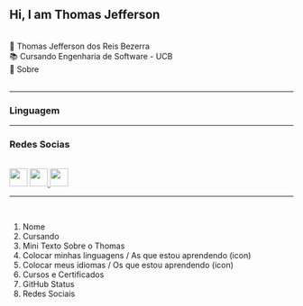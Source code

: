 <!-- Cabeçalhos -->

## Hi, I am Thomas Jefferson 
<br>
💢 Thomas Jefferson dos Reis Bezerra <br>
📚 Cursando Engenharia de Software - UCB <br>
📃 Sobre <br>
<br>

------

### Linguagem




------

### Redes Socias 
<br>
<div>
  <a href="#" target="_blank" rel="noreferrer"><img src="https://raw.githubusercontent.com/danielcranney/readme-generator/main/public/icons/socials/linkedin.svg" width="32" height="32" /></a>
  <a href="https://www.instagram.com/reiizrz/" target="_blank" rel="noreferrer"><img src="https://raw.githubusercontent.com/danielcranney/readme-generator/main/public/icons/socials/instagram.svg" width="32" height="32" /> 
  <a href="#" target="_blank" rel="noreferrer"><img src="https://raw.githubusercontent.com/danielcranney/readme-generator/main/public/icons/socials/discord.svg" width="32" height="32" /></a>
</div>

-----


<br>

1. Nome 
2. Cursando 
3. Mini Texto Sobre o Thomas
4. Colocar minhas linguagens / As que estou aprendendo (icon)
5. Colocar meus idiomas / Os que estou aprendendo  (icon)
6. Cursos e Certificados 
7. GitHub Status 
8. Redes Sociais 

